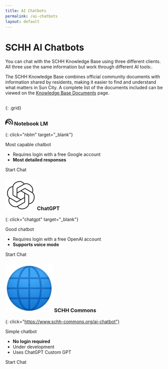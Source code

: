 ```yaml
---
title: AI Chatbots
permalink: /ai-chatbots
layout: default
---
```


# SCHH AI Chatbots

You can chat with the SCHH Knowledge Base using three different clients. All three use the same information but work through different AI tools:.

The SCHH Knowledge Base combines official community documents with information shared by residents, making it easier to find and understand what matters in Sun City. A complete list of the documents included can be viewed on the [Knowledge Base Documents](/knowledge-base) page.

##
{: .grid}


### ![Notebook LM logo](notebooklm.svg) Notebook LM
{: click="nblm" target="_blank"}

Most capable chatbot
- Requires login with a free Google account
- **Most detailed responses**

<sl-button variant="primary" href="nblm">Start Chat</sl-button>


### ![OpenAI logo](openai.svg) ChatGPT
{: click="chatgpt" target="_blank"}

Good chatbot
- Requires login with a free OpenAI account
- **Supports voice mode**

<sl-button variant="primary" href="chatgpt">Start Chat</sl-button>


### ![SCHH Commons logo](/assets/images/favicon.ico) SCHH Commons
{: click="https://www.schh-commons.org/ai-chatbot"}

Simple chatbot
- **No login required**
- Under development
- Uses ChatGPT Custom GPT

<sl-button variant="primary" href="https://www.schh-commons.org/ai-chatbot">Start Chat</sl-button>
